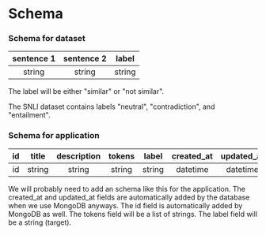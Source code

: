 # Schema

### Schema for dataset

| sentence 1 | sentence 2 | label  |
| :--------: | :--------: | :----: |
|   string   |   string   | string |

The label will be either "similar" or "not similar".

The SNLI dataset contains labels "neutral", "contradiction", and "entailment".

### Schema for application

| id  | title  | description | tokens | label  | created_at | updated_at |
| :-: | :----: | :---------: | :----: | :----: | :--------: | :--------: |
| id  | string |   string    | string | string |  datetime  |  datetime  |

We will probably need to add an schema like this for the application. The created_at and updated_at fields are automatically added by the database when we use MongoDB anyways. The id field is automatically added by MongoDB as well. The tokens field will be a list of strings. The label field will be a string (target).
